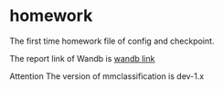 # homework
The first time homework file of config and checkpoint.

The report link of Wandb is [wandb link](https://api.wandb.ai/links/team-hsienwei/cxmhodzv)

Attention
The version of mmclassification is dev-1.x

